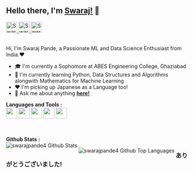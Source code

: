 ## Hello there, I'm [**Swaraj!**](https://github.com/swarajpande4) 👋

<a href="https://www.linkedin.com/in/swaraj-pande-621130189/"> 
    <img aling="left" alt="Swaraj Pande | LinkedIn" width=30px
    src="https://img.icons8.com/fluent/2x/linkedin.png">
</a>
<a href="https://twitter.com/PandeSwaraj"> 
    <img aling="left" alt="Swaraj Pande | Twitter" width=30px
    src="https://img.icons8.com/fluent/2x/twitter.png">
</a>
<a href="https://discord.gg/TV7SDz"> 
    <img aling="left" alt="Swaraj Pande | Discord" width=30px
    src="https://img.icons8.com/fluent/2x/discord-logo.png">
</a>

<br />
<br />

Hi, I'm Swaraj Pande, a Passionate ML and Data Science Enthusiast from India.❤️
- 🎓 I'm currently a Sophomore at ABES Engineering College, Ghaziabad
- 🔎 I'm currently learning Python, Data Structures and Algorithms alongwith Mathematics for Machine Learning
- ❤️ I'm picking up Japanese as a Language too!
- 💬 Ask me about anything [**here!**](https://github.com/swarajpande4/swarajpande4/issues)

**Languages and Tools :**
<br />
<code><img height="30"
    src="https://img.icons8.com/color/2x/c-plus-plus-logo.png"></code>
<code><img height="30"
    src="https://img.icons8.com/color/2x/python.png"></code>
<code><img height="30"
    src="https://img.icons8.com/color/2x/java-coffee-cup-logo.png"></code>
<code><img height="30"
    src="https://img.icons8.com/plasticine/2x/bash.png"></code> 
<code><img height="30"
    src="https://img.icons8.com/color/2x/git.png"></code>

<br />

**Github Stats :**
<br />
<img align="left" alt="swarajpande4 Github Stats" src="https://github-readme-stats.vercel.app/api?username=swarajpande4&show_icons=true&hide_border=true&theme=tokyonight&private=true&count_private=true/" /> 

<img align="left" alt="swarajpande4 Github Top Languages" src="https://github-readme-stats.vercel.app/api/top-langs/?username=swarajpande4&layout=compact" />

### ありがとうございました!
